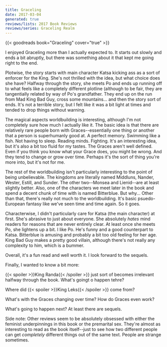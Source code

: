 ```yaml
---
title: Graceling
date: 2017-03-04
generated: true
reviews/lists: 2017 Book Reviews
reviews/series: Graceling Realm
---
```

{{< goodreads book="Graceling" cover="true" >}}

I enjoyed Graceling more than I actually expected to. It starts out slowly and ends a bit abruptly, but there was something about it that kept me going right to the end.  

Plotwise, the story starts with main character Katsa kicking ass as a sort of enforcer for the King. She's not thrilled with the idea, but what choice does she have? Halfway through the story, she meets Po and ends up running off to what feels like a completely different plotline (although to be fair, they are tangentially related by way of Po's grandfather. They end up on the run from Mad King Bad Guy, cross some mountains... and then the story sort of ends. It's not a terrible story, but I felt like it was a bit light at times and tended to drop things without warning.  

<!--more-->

The magical aspects worldbuilding is interesting, although I'm not completely sure how much I actually like it. The basic idea is that there are relatively rare people born with Graces--essentially one thing or another that a person is superhumanly good at. A perfect memory. Swimming like a fish. Not having to sleep. Reading minds. Fighting. It's an interesting idea, but it's also a bit too fluid for my tastes. The Graces aren't well defined. Even if you think you know what your Grace does, you might be wrong. And they tend to change or grow over time. Perhaps it's the sort of thing you're more into, but it's not for me.  

The rest of the worldbuilding isn't particularly interesting to the point of being unbelievable. The kingdoms are literally named Middluns, Nander, Wester, Estill, and Sunder. The other two--Monsea and Lienid--are at least slightly better. Also, one of the characters we meet later in the book and spend a decent chunk of time with is named Bitterblue. But why... Other than that, there's really not much to the worldbuilding. It's basic psuedo-European fantasy like we've seen time and time again. So it goes.  

Characterwise, I didn't particularly care for Katsa (the main character) at first. She's abrasive to just about everyone. She absolutely _hates_ mind readers for reasons that are never entirely clear. At least once she meets Po, she lightens up a bit. I like Po. He's funny and a good counterpart to Katsa. Bitterblue is amusing and probably a bit too old feeling for her age. King Bad Guy makes a pretty good villain, although there's not really any complexity to him, which is a bummer.  

Overall, it's a fun read and well worth it. I look forward to the sequels.  

Finally, I wanted to know a bit more:  

{{< spoiler >}}King Randa{{< /spoiler >}}  just sort of becomes irrelevant halfway through the book. What's goingt o happen tehre?  

Where did  {{< spoiler >}}King Leks{{< /spoiler >}}  come from?  

What's with the Graces changing over time? How do Graces even work?  

What's going to happen next? At least there are sequels.  

Side note: Other reviews seem to be absolutely obsessed with either the feminist underpinnings in this book or the premarital sex. They're almost as interesting to read as the book itself--just to see how two different people can get _completely_ different things out of the same text. People are strange sometimes.


